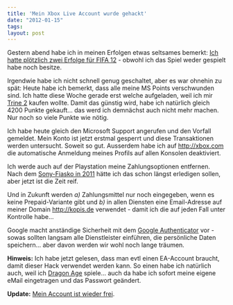 ```yaml
---
title: 'Mein Xbox Live Account wurde gehackt'
date: "2012-01-15"
tags: 
layout: post
---
```

Gestern abend habe ich in meinen Erfolgen etwas seltsames bemerkt: [Ich hatte plötzlich zwei Erfolge für FIFA 12][0] - obwohl ich das Spiel weder gespielt habe noch besitze.

Irgendwie habe ich nicht schnell genug geschaltet, aber es war ohnehin zu spät: Heute habe ich bemerkt, dass alle meine MS Points verschwunden sind. Ich hatte diese Woche gerade erst welche aufgeladen, weil ich mir [Trine 2][1] kaufen wollte. Damit das günstig wird, habe ich natürlich gleich 4200 Punkte gekauft... das werd ich demnächst auch nicht mehr machen. Nur noch so viele Punkte wie nötig.

Ich habe heute gleich den Microsoft Support angerufen und den Vorfall gemeldet. Mein Konto ist jetzt erstmal gesperrt und diese Transaktionen werden untersucht. Soweit so gut. Ausserdem habe ich auf http://xbox.com die automatische Anmeldung meines Profils auf allen Konsolen deaktiviert.

Ich werde auch auf der Playstation meine Zahlungsoptionen entfernen. Nach dem [Sony-Fiasko in 2011][2] hätte ich das schon längst erledigen sollen, aber jetzt ist die Zeit reif.

Und in Zukunft werden *a)* Zahlungsmittel nur noch eingegeben, wenn es keine Prepaid-Variante gibt und *b)* in allen Diensten eine Email-Adresse auf meiner Domain http://kopis.de verwendet - damit ich die auf jeden Fall unter Kontrolle habe...

Google macht anständige Sicherheit mit dem [Google Authenticator][3] vor - sowas sollten langsam alle Dienstleister einführen, die persönliche Daten speichern... aber davon werden wir wohl noch lange träumen.

**Hinweis:** Ich habe jetzt gelesen, dass man evtl einen EA-Account braucht, damit dieser Hack verwendet werden kann. So einen habe ich natürlich auch, weil ich [Dragon Age][4] spiele... auch da habe ich sofort meine eigene eMail eingetragen und das Passwort geändert.

**Update:** [Mein Account ist wieder frei][5].

[0]: http://arstechnica.com/gaming/news/2011/10/xbox-live-users-experiencing-hacked-accounts-fifa-11-and-12-purchases.ars
[1]: http://trine2.com/site/
[2]: http://www.zeit.de/digital/datenschutz/2011-05/sony-sorry-singer
[3]: http://support.google.com/accounts/bin/static.py?hl=de&guide=1056283&page=guide.cs&answer=180744&rd=3
[4]: http://dragonage.bioware.com
[5]: /2012/01/21/nach-dem-hack-xbox-account-wieder-freigeschaltet/
